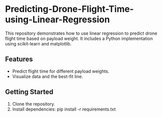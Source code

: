 # Predicting-Drone-Flight-Time-using-Linear-Regression
This repository demonstrates how to use linear regression to predict drone flight time based on payload weight. It includes a Python implementation using scikit-learn and matplotlib.

## Features
- Predict flight time for different payload weights.
- Visualize data and the best-fit line.

## Getting Started
1. Clone the repository.
2. Install dependencies:
   pip install -r requirements.txt
